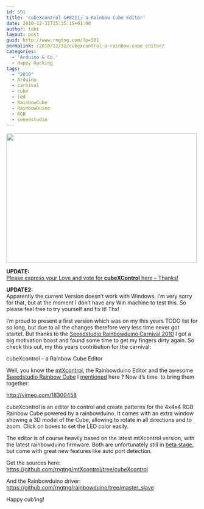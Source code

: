 ```yaml
---
id: 501
title: 'cubeXcontrol &#8211; a Rainbow Cube Editor'
date: 2010-12-31T15:35:15+01:00
author: tobi
layout: post
guid: http://www.rngtng.com/?p=501
permalink: /2010/12/31/cubexcontrol-a-rainbow-cube-editor/
categories:
  - 'Arduino & Co.'
  - Happy Hacking
tags:
  - "2010"
  - Arduino
  - carnival
  - cube
  - led
  - RainbowCube
  - RainbowDuino
  - RGB
  - seeedstudio
---
```

<img src="http://www.rngtng.com/files/2010/12/cube.jpg" alt="" width="500" height="340" class="aligncenter size-full wp-image-504" srcset="http://www.rngtng.com/files/2010/12/cube.jpg 500w, http://www.rngtng.com/files/2010/12/cube-300x204.jpg 300w" sizes="(max-width: 500px) 100vw, 500px" />

**UPDATE:**  
[Please express your Love and vote for **cubeXControl** here &#8211; Thanks!](http://www.seeedstudio.com/blog/2011/01/14/rainbowduino-carnival-2010-vote-now/)

**UPDATE2:**  
Apparently the current Version doesn&#8217;t work with Windows. I&#8217;m very sorry for that, but at the moment I don&#8217;t have any Win machine to test this. So please feel free to try yourself and fix it! Thx!

I&#8217;m proud to present a first version which was on my this years TODO list for so long, but due to all the changes therefore very less time never got startet. But thanks to the [Seeedstudio Rainbowduino Carnival 2010](http://www.seeedstudio.com/blog/2010/10/28/rainbowduino-carnival-2010-launched/) I got a big motivation boost and found some time to get my fingers dirty again. So check this out, my this years contribution for the carnival:

cubeXcontrol &#8211; a Rainbow Cube Editor

Well, you know the [mtXcontrol](/mtXcontrol), the Rainbowduino Editor and the awesome [Seeedstudio Rainbow Cube](http://www.seeedstudio.com/depot/rainbow-cube-kit-rgb-4x4x4-rainbowduino-compatible-p-596.html) I [mentioned](/2010/03/08/rainbow-cube-here-it-is/) here ? Now it&#8217;s time  to bring them together:

<http://vimeo.com/18300458>

cubeXcontrol is an editor to control and create patterns for the 4x4x4 RGB Rainbow Cube powered by a rainbowduino. It comes with an extra window showing a 3D model of the Cube, allowing to rotate in all directions and to zoom. Click on boxes to set the LED color easily.

The editor is of course heavily based on the latest mtXcontrol version, with the latest rainbowduino firmware. Both are unfortunately still in [beta stage](/2010/09/05/mtxcontrol-sneak-preview-rainbowduino-beta-library-master-and-slave/), but come with great new features like auto port detection. 

Get the sources here:  
<https://github.com/rngtng/mtXcontrol/tree/cubeXcontrol>

And the Rainbowduino driver:  
<https://github.com/rngtng/rainbowduino/tree/master_slave>

Happy cub&#8217;ing!